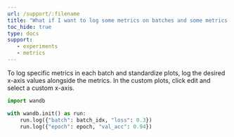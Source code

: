 ```yaml
---
url: /support/:filename
title: "What if I want to log some metrics on batches and some metrics only on epochs?"
toc_hide: true
type: docs
support:
   - experiments
   - metrics
---
```

To log specific metrics in each batch and standardize plots, log the desired x-axis values alongside the metrics. In the custom plots, click edit and select a custom x-axis.

```python
import wandb

with wandb.init() as run:
    run.log({"batch": batch_idx, "loss": 0.3})
    run.log({"epoch": epoch, "val_acc": 0.94})
```